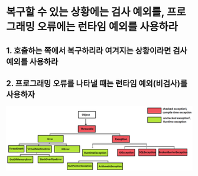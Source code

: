 # 복구할 수 있는 상황에는 검사 예외를, 프로그래밍 오류에는 런타임 예외를 사용하라

## 1. 호출하는 쪽에서 복구하리라 여겨지는 상황이라면 검사 예외를 사용하라

## 2. 프로그래밍 오류를 나타낼 때는 런타임 예외(비검사)를 사용하자


![Exception구성도](exception1.png "예외 클래스 구성도")
